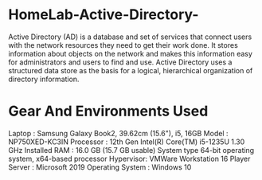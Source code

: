 # HomeLab-Active-Directory-
Active Directory (AD) is a database and set of services that connect users with the network resources they need to get their work done. 
It  stores information about objects on the network and makes this information easy for administrators and users to find and use. Active Directory uses a structured data store as the basis for a logical, hierarchical organization of directory information.


# Gear And Environments Used
Laptop : Samsung Galaxy Book2, 39.62cm (15.6"), i5, 16GB
Model : NP750XED-KC3IN
Processor : 12th Gen Intel(R) Core(TM) i5-1235U   1.30 GHz
Installed RAM :	16.0 GB (15.7 GB usable)
System type 64-bit operating system, x64-based processor
Hypervisor: VMWare Workstation 16 Player
Server : Microsoft 2019
Operating System : Windows 10
